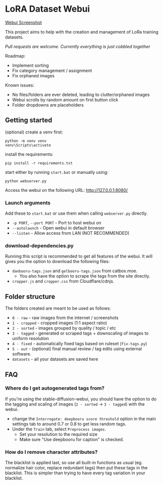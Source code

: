 # LoRA Dataset Webui
[Webui Screenshot](https://github.com/city96/dataset-scripts/blob/main/other/ui_screenshot.png)

This project aims to help with the creation and management of LoRa training datasets.

*Pull requests are welcome. Currently everything is just cobbled together*

Roadmap:
- Implement sorting
- Fix category management / assignment
- Fix orphaned images

Known issues:
- No files/folders are ever deleted, leading to clutter/orphaned images
- Webui scrolls by random amount on first button click
- Folder dropdowns are placeholders

## Getting started
(optional) create a venv first:
```
python -m venv venv
venv\Scripts\activate
```

install the requirements:
```
pip install -r requirements.txt
```

start either by running `start.bat` or manually using:
```
python webserver.py
```

Access the webui on the following URL: http://127.0.0.1:8080/

### Launch arguments
Add these to `start.bat` or use them when calling `webserver.py` directly.
- `-p PORT`, `--port PORT` - Port to host webui on
- `--autolaunch` - Open webui in default browser
- `--listen` - Allow access from LAN (NOT RECOMMENDED)

### download-dependencies.py
Running this script is recommended to get all features of the webui.
It will gives you the option to download the following files:
- `danbooru-tags.json` and `gelbooru-tags.json` from catbox.moe.
	- You also have the option to scrape the tags from the site directly.
- `cropper.js` and `cropper.css` from Cloudflare/cdnjs.

## Folder structure

The folders created are meant to be used as follows:
- `0 - raw` - raw images from the internet / screenshots
- `1 - cropped` - cropped images (1:1 aspect ratio)
- `2 - sorted` - images grouped by quality / topic / etc
- `3 - tagged` - generated or scraped tags + downscaling of images to uniform resolution
- `4 - fixed` - automatically fixed tags based on ruleset (`fix-tags.py`)
- `5 - out` - (optional) final manual review / tag edits using external software.
- `datasets` - all your datasets are saved here

## FAQ
### Where do I get autogenerated tags from\?
If you're using the stable-diffusion-webui, you should have the option to do the tagging and scaling of images (`2 - sorted` -> `3 - tagged`) with the webui.
- change the `Interrogate: deepbooru score threshold` option in the main settings tab to around 0.7 or 0.8 to get less random tags.
- Under the `Train` tab, select `Preprocess images`.
	- Set your resolution to the required size
	- Make sure "Use deepbooru for caption" is checked.

### How do I remove character attributes?
The blacklist is applied last, so use all built-in functions as usual (eg. normalize hair color, replace redundant tags) then put these tags in the blacklist. This is simpler than trying to have every tag variation in your blacklist.
